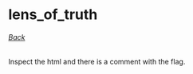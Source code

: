 # lens_of_truth
###### [Back](../README.md)

Inspect the html and there is a comment with the flag.
